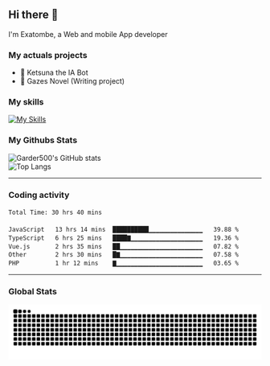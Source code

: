 ## Hi there 👋

I'm Exatombe, a Web and mobile App developer

### My actuals projects 
- 🔭 Ketsuna the IA Bot
- 🌱 Gazes Novel (Writing project)

### My skills

[![My Skills](https://skillicons.dev/icons?i=js,ts,html,bots,css,dotnet,rust,go,firebase,php,nodejs,nextjs,mysql,postgres,prisma,mongodb,vue,react,nuxtjs&perline=5)](https://skillicons.dev)

### My Githubs Stats

<!--- ![Garder 500 stats](https://github-readme-stats.vercel.app/api?username=garder500&show_icons=true&theme=Gradient) -->
![Garder500's GitHub stats](https://github-readme-stats.vercel.app/api?username=exatombe&show_icons=true&theme=material-palenight&include_all_commits=true&custom_title=My%20Github%20Stats)
<br/>
![Top Langs](https://github-readme-stats.vercel.app/api/top-langs/?username=exatombe&theme=material-palenight&layout=compact)

---
### Coding activity

<!--START_SECTION:waka-->

```txt
Total Time: 30 hrs 40 mins

JavaScript   13 hrs 14 mins  ██████████▁▁▁▁▁▁▁▁▁▁▁▁▁▁▁   39.88 %
TypeScript   6 hrs 25 mins   ████▇▁▁▁▁▁▁▁▁▁▁▁▁▁▁▁▁▁▁▁▁   19.36 %
Vue.js       2 hrs 35 mins   ██▁▁▁▁▁▁▁▁▁▁▁▁▁▁▁▁▁▁▁▁▁▁▁   07.82 %
Other        2 hrs 30 mins   █▇▁▁▁▁▁▁▁▁▁▁▁▁▁▁▁▁▁▁▁▁▁▁▁   07.58 %
PHP          1 hr 12 mins    ▇▁▁▁▁▁▁▁▁▁▁▁▁▁▁▁▁▁▁▁▁▁▁▁▁   03.65 %
```

<!--END_SECTION:waka-->

---

### Global Stats 

![Snake.svg](https://github.com/exatombe/exatombe/blob/output/github-contribution-grid-snake.svg)
